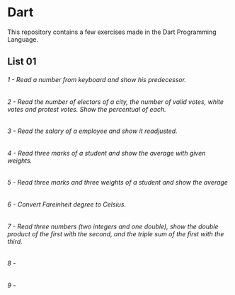 # Dart
This repository contains a few exercises made in the Dart Programming Language.

## List 01
###### 1 - Read a number from keyboard and show his predecessor.
###### 2 - Read the number of electors of a city, the number of valid votes, white votes and protest votes. Show the percentual of each.
###### 3 - Read the salary of a employee and show it readjusted.
###### 4 - Read three marks of a student and show the average with given weights.
###### 5 - Read three marks and three weights of a student and show the average
###### 6 - Convert Fareinheit degree to Celsius.
###### 7 - Read three numbers (two integers and one double), show the double product of the first with the second, and the triple sum of the first with the third.
###### 8 - 
###### 9 - 
